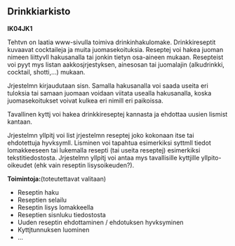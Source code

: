 Drinkkiarkisto
--------------

**IK04JK1**

Tehtvn on laatia www-sivulla toimiva drinkinhakulomake. Drinkkireseptit
kuvaavat cocktaileja ja muita juomasekoituksia. Reseptej voi hakea
juoman nimeen liittyvll hakusanalla tai jonkin tietyn osa-aineen mukaan.
Resepteist voi pyyt mys listan aakkosjrjestyksen, ainesosan tai
juomalajin (alkudrinkki, cocktail, shotti,...) mukaan.

Jrjestelmn kirjaudutaan sisn. Samalla hakusanalla voi saada useita eri
tuloksia tai samaan juomaan voidaan viitata usealla hakusanalla, koska
juomasekoitukset voivat kulkea eri nimill eri paikoissa.

Tavallinen kyttj voi hakea drinkkireseptej kannasta ja ehdottaa uusien
lismist kantaan.

Jrjestelmn yllpitj voi list jrjestelmn reseptej joko kokonaan itse tai
ehdotettuja hyvksymll. Lisminen voi tapahtua esimerkiksi syttmll tiedot
lomakkeeseen tai lukemalla resepti (tai useita reseptej) esimerkiksi
tekstitiedostosta. Jrjestelmn yllpitj voi antaa mys tavallisille
kyttjille yllpito-oikeudet (ehk vain reseptin lisysoikeuden?).

**Toimintoja:**(toteutettavat valitaan)

-   Reseptin haku
-   Reseptien selailu
-   Reseptin lisys lomakkeella
-   Reseptien sisnluku tiedostosta
-   Uuden reseptin ehdottaminen / ehdotuksen hyvksyminen
-   Kyttjtunnuksen luominen
-   ...

